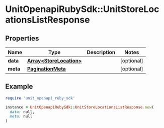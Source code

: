 # UnitOpenapiRubySdk::UnitStoreLocationsListResponse

## Properties

| Name | Type | Description | Notes |
| ---- | ---- | ----------- | ----- |
| **data** | [**Array&lt;StoreLocation&gt;**](StoreLocation.md) |  | [optional] |
| **meta** | [**PaginationMeta**](PaginationMeta.md) |  | [optional] |

## Example

```ruby
require 'unit_openapi_ruby_sdk'

instance = UnitOpenapiRubySdk::UnitStoreLocationsListResponse.new(
  data: null,
  meta: null
)
```

